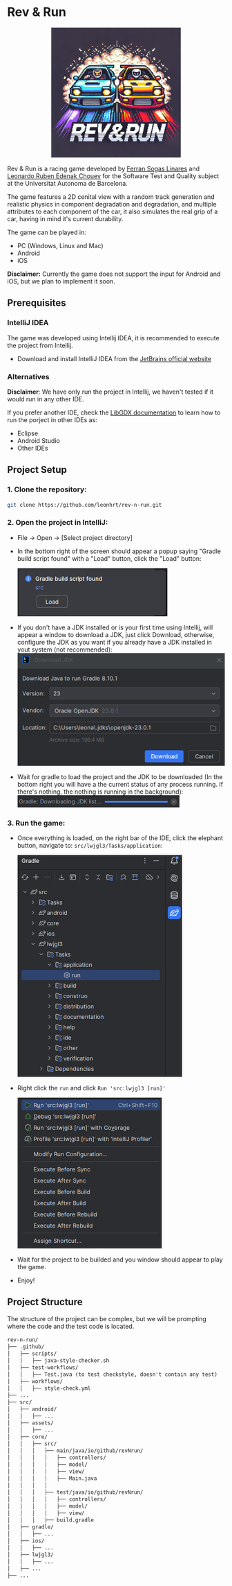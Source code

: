 # Rev & Run
<p align="center">
    <img src="readme-assets/rev-n-run-logo.webp" width="300">
</p>

Rev & Run is a racing game developed by [Ferran Sogas Linares](https://github.com/ferransogas) and [Leonardo Ruben Edenak Chouev](https://github.com/leonhrt) for the Software Test and Quality subject at the Universitat Autonoma de Barcelona.

The game features a 2D cenital view with a random track generation and realistic physics in component degradation and degradation, and multiple attributes to each component of the car, it also simulates the real grip of a car, having in mind it's current durability.

The game can be played in:
* PC (Windows, Linux and Mac)
* Android
* iOS

**Disclaimer:** Currently the game does not support the input for Android and iOS, but we plan to implement it soon.

## Prerequisites
### IntelliJ IDEA
The game was developed using Intellij IDEA, it is recommended to execute the project from Intellij.
* Download and install IntelliJ IDEA from the [JetBrains official website](https://www.jetbrains.com/idea/download/)

### Alternatives
**Disclaimer**: We have only run the project in Intellij, we haven't tested if it would run in any other IDE.

If you prefer another IDE, check the [LibGDX documentation](https://libgdx.com/wiki/start/setup) to learn how to run the porject in other IDEs as:
* Eclipse
* Android Studio 
* Other IDEs

## Project Setup

### 1. Clone the repository:
```bash
git clone https://github.com/leonhrt/rev-n-run.git
```

### 2. Open the project in IntelliJ:
* File → Open → [Select project directory]
* In the bottom right of the screen should appear a popup saying "Gradle build script found" with a "Load" button, click the "Load" button:

    ![](readme-assets/gradle-build-script.png)

* If you don't have a JDK installed or is your first time using Intellij, will appear a window to download a JDK, just click Download, otherwise, configure the JDK as you want if you already have a JDK installed in yout system (not recommended):
    ![](readme-assets/download-jdk.png)
* Wait for gradle to load the project and the JDK to be downloaded (In the bottom right you will have a the current status of any process running. If there's nothing, the nothing is running in the background):
    ![](readme-assets/background-status-progress.png)

### 3. Run the game:
* Once everything is loaded, on the right bar of the IDE, click the elephant button, navigate to: `src/lwjgl3/Tasks/application`:
    
    ![](readme-assets/gradle-path-run.png)
* Right click the `run` and click `Run 'src:lwjgl3 [run]'`
    
    ![](readme-assets/run-project.png)
* Wait for the project to be builded and you window should appear to play the game.
* Enjoy!


## Project Structure
The structure of the project can be complex, but we will be prompting where the code and the test code is located.
```
rev-n-run/
├── .github/
│   ├── scripts/
│   │   ├── java-style-checker.sh
│   ├── test-workflows/
│   │   ├── Test.java (to test checkstyle, doesn't contain any test)
│   ├── workflows/
│   │   ├── style-check.yml
├── ...
├── src/
│   ├── android/
│   │   ├── ...
│   ├── assets/
│   │   ├── ...
│   ├── core/
│   │   ├── src/
│   │   │   ├── main/java/io/github/revNrun/
│   │   │   │   ├── controllers/
│   │   │   │   ├── model/
│   │   │   │   ├── view/
│   │   │   │   ├── Main.java
│   │   │   │
│   │   │   ├── test/java/io/github/revNrun/
│   │   │   │   ├── controllers/
│   │   │   │   ├── model/
│   │   │   │   ├── view/
│   │   │   ├── build.gradle
│   ├── gradle/
│   │   ├── ...
│   ├── ios/
│   │   ├── ...
│   ├── lwjgl3/
│   │   ├── ...
│   ├── ...
├── ...
```